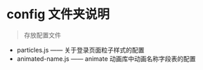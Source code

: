 # config 文件夹说明

> 存放配置文件

- particles.js —— 关于登录页面粒子样式的配置
- animated-name.js —— animate 动画库中动画名称字段表的配置

